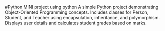 #Python MINI project using python
A simple Python project demonstrating Object-Oriented Programming concepts.
Includes classes for Person, Student, and Teacher using encapsulation, inheritance, and polymorphism.
Displays user details and calculates student grades based on marks.
